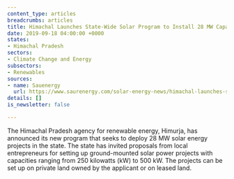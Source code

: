 ```yaml
---
content_type: articles
breadcrumbs: articles
title: Himachal Launches State-Wide Solar Program to Install 28 MW Capacity
date: 2019-09-18 04:00:00 +0000
states:
- Himachal Pradesh
sectors:
- Climate Change and Energy
subsectors:
- Renewables
sources:
- name: Sauenergy
  url: https://www.saurenergy.com/solar-energy-news/himachal-launches-state-wide-solar-program-to-install-28-mw-capacity
details: []
is_newsletter: false

---
```

The Himachal Pradesh agency for renewable energy, Himurja, has announced its new program that seeks to deploy 28 MW solar energy projects in the state. The state has invited proposals from local entrepreneurs for setting up ground-mounted solar power projects with capacities ranging from 250 kilowatts (kW) to 500 kW. The projects can be set up on private land owned by the applicant or on leased land.
